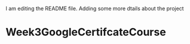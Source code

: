 
I am editing the README file. Adding some more dtails about the project 
# Week3GoogleCertifcateCourse
